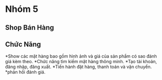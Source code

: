 Nhóm 5
=======
## Shop Bán Hàng
**Chức Năng**
---
*Show các mặt hàng bao gồm hình ảnh và giá của sản phẩm có sao đánh giá kèm theo.
*Chức năng tìm kiếm mặt hàng thông minh.
*Tạo tài khoản, đăng nhập, đăng xuất.
*Tiến hành đặt hàng, thanh toán và vận chuyển.
*phản hồi đánh giá.